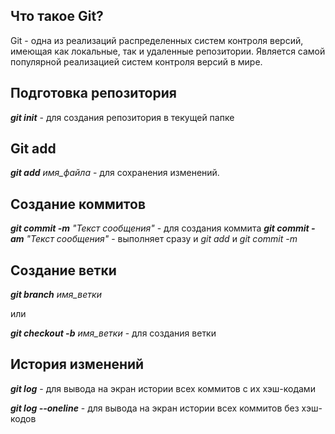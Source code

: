 ## Что такое Git?

Git - одна из реализаций распределенных систем контроля версий, имеющая как локальные, так и удаленные репозитории. Является самой популярной реализацией систем контроля версий в мире.

## Подготовка репозитория

***git init*** - для создания репозитория в текущей папке

## Git add

***git add*** *имя_файла*  - для сохранения изменений. 

## Создание коммитов

***git commit -m*** *"Текст сообщения"* - для создания коммита
***git commit -am*** *"Текст сообщения"* - выполняет сразу и *git add* и *git commit -m*

## Создание ветки

***git branch*** *имя_ветки*

или

***git checkout -b*** *имя_ветки* - для создания ветки

## История изменений

***git log*** - для вывода на экран истории всех коммитов с их хэш-кодами

***git log --oneline*** - для вывода на экран истории всех коммитов без хэш-кодов
